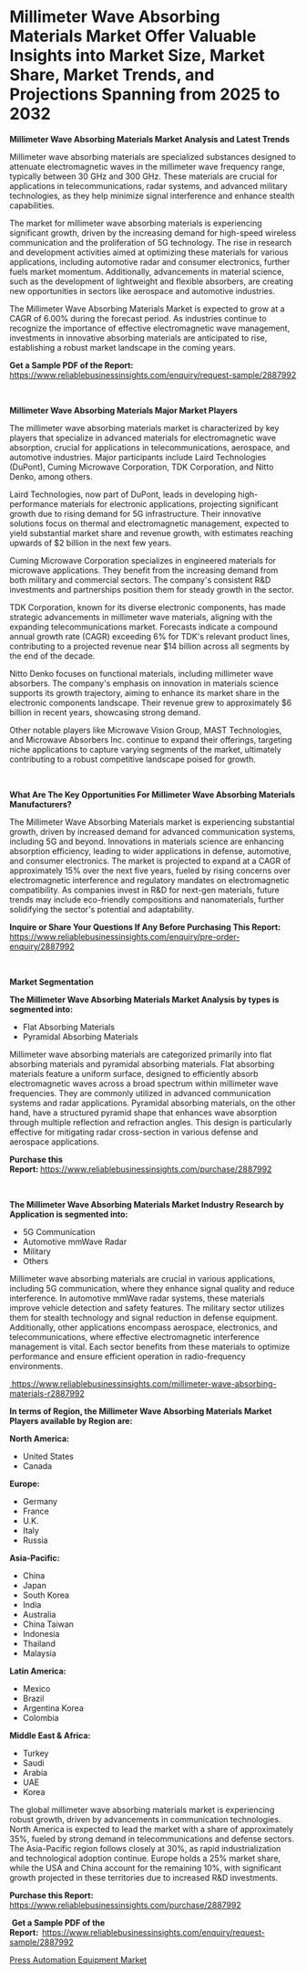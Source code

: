 <p><h1>Millimeter Wave Absorbing Materials Market Offer Valuable Insights into Market Size, Market Share, Market Trends, and Projections Spanning from 2025 to 2032</h1></p><p><strong>Millimeter Wave Absorbing Materials Market Analysis and Latest Trends</strong></p>
<p><p>Millimeter wave absorbing materials are specialized substances designed to attenuate electromagnetic waves in the millimeter wave frequency range, typically between 30 GHz and 300 GHz. These materials are crucial for applications in telecommunications, radar systems, and advanced military technologies, as they help minimize signal interference and enhance stealth capabilities.</p><p>The market for millimeter wave absorbing materials is experiencing significant growth, driven by the increasing demand for high-speed wireless communication and the proliferation of 5G technology. The rise in research and development activities aimed at optimizing these materials for various applications, including automotive radar and consumer electronics, further fuels market momentum. Additionally, advancements in material science, such as the development of lightweight and flexible absorbers, are creating new opportunities in sectors like aerospace and automotive industries.</p><p>The Millimeter Wave Absorbing Materials Market is expected to grow at a CAGR of 6.00% during the forecast period. As industries continue to recognize the importance of effective electromagnetic wave management, investments in innovative absorbing materials are anticipated to rise, establishing a robust market landscape in the coming years.</p></p>
<p><strong>Get a Sample PDF of the Report:&nbsp;</strong> <a href="https://www.reliablebusinessinsights.com/enquiry/request-sample/2887992?utm_campaign=2534&utm_medium=2&utm_source=Github&utm_content=ia&utm_term=14032025&utm_id=millimeter-wave-absorbing-materials">https://www.reliablebusinessinsights.com/enquiry/request-sample/2887992</a></p>
<p>&nbsp;</p>
<p><strong>Millimeter Wave Absorbing Materials Major Market Players</strong></p>
<p><p>The millimeter wave absorbing materials market is characterized by key players that specialize in advanced materials for electromagnetic wave absorption, crucial for applications in telecommunications, aerospace, and automotive industries. Major participants include Laird Technologies (DuPont), Cuming Microwave Corporation, TDK Corporation, and Nitto Denko, among others.</p><p>Laird Technologies, now part of DuPont, leads in developing high-performance materials for electronic applications, projecting significant growth due to rising demand for 5G infrastructure. Their innovative solutions focus on thermal and electromagnetic management, expected to yield substantial market share and revenue growth, with estimates reaching upwards of $2 billion in the next few years.</p><p>Cuming Microwave Corporation specializes in engineered materials for microwave applications. They benefit from the increasing demand from both military and commercial sectors. The company's consistent R&D investments and partnerships position them for steady growth in the sector.</p><p>TDK Corporation, known for its diverse electronic components, has made strategic advancements in millimeter wave materials, aligning with the expanding telecommunications market. Forecasts indicate a compound annual growth rate (CAGR) exceeding 6% for TDK's relevant product lines, contributing to a projected revenue near $14 billion across all segments by the end of the decade.</p><p>Nitto Denko focuses on functional materials, including millimeter wave absorbers. The company's emphasis on innovation in materials science supports its growth trajectory, aiming to enhance its market share in the electronic components landscape. Their revenue grew to approximately $6 billion in recent years, showcasing strong demand.</p><p>Other notable players like Microwave Vision Group, MAST Technologies, and Microwave Absorbers Inc. continue to expand their offerings, targeting niche applications to capture varying segments of the market, ultimately contributing to a robust competitive landscape poised for growth.</p></p>
<p>&nbsp;</p>
<p><strong>What Are The Key Opportunities For Millimeter Wave Absorbing Materials Manufacturers?</strong></p>
<p><p>The Millimeter Wave Absorbing Materials market is experiencing substantial growth, driven by increased demand for advanced communication systems, including 5G and beyond. Innovations in materials science are enhancing absorption efficiency, leading to wider applications in defense, automotive, and consumer electronics. The market is projected to expand at a CAGR of approximately 15% over the next five years, fueled by rising concerns over electromagnetic interference and regulatory mandates on electromagnetic compatibility. As companies invest in R&D for next-gen materials, future trends may include eco-friendly compositions and nanomaterials, further solidifying the sector's potential and adaptability.</p></p>
<p><strong>Inquire or Share Your Questions If Any Before Purchasing This Report:</strong> <a href="https://www.reliablebusinessinsights.com/enquiry/pre-order-enquiry/2887992?utm_campaign=2534&utm_medium=2&utm_source=Github&utm_content=ia&utm_term=14032025&utm_id=millimeter-wave-absorbing-materials">https://www.reliablebusinessinsights.com/enquiry/pre-order-enquiry/2887992</a></p>
<p>&nbsp;</p>
<p><strong>Market Segmentation</strong></p>
<p><strong>The Millimeter Wave Absorbing Materials Market Analysis by types is segmented into:</strong></p>
<p><ul><li>Flat Absorbing Materials</li><li>Pyramidal Absorbing Materials</li></ul></p>
<p><p>Millimeter wave absorbing materials are categorized primarily into flat absorbing materials and pyramidal absorbing materials. Flat absorbing materials feature a uniform surface, designed to efficiently absorb electromagnetic waves across a broad spectrum within millimeter wave frequencies. They are commonly utilized in advanced communication systems and radar applications. Pyramidal absorbing materials, on the other hand, have a structured pyramid shape that enhances wave absorption through multiple reflection and refraction angles. This design is particularly effective for mitigating radar cross-section in various defense and aerospace applications.</p></p>
<p><strong>Purchase this Report:&nbsp;</strong><a href="https://www.reliablebusinessinsights.com/purchase/2887992?utm_campaign=2534&utm_medium=2&utm_source=Github&utm_content=ia&utm_term=14032025&utm_id=millimeter-wave-absorbing-materials">https://www.reliablebusinessinsights.com/purchase/2887992</a></p>
<p>&nbsp;</p>
<p><strong>The Millimeter Wave Absorbing Materials Market Industry Research by Application is segmented into:</strong></p>
<p><ul><li>5G Communication</li><li>Automotive mmWave Radar</li><li>Military</li><li>Others</li></ul></p>
<p><p>Millimeter wave absorbing materials are crucial in various applications, including 5G communication, where they enhance signal quality and reduce interference. In automotive mmWave radar systems, these materials improve vehicle detection and safety features. The military sector utilizes them for stealth technology and signal reduction in defense equipment. Additionally, other applications encompass aerospace, electronics, and telecommunications, where effective electromagnetic interference management is vital. Each sector benefits from these materials to optimize performance and ensure efficient operation in radio-frequency environments.</p></p>
<p><a href="https://www.reliablebusinessinsights.com/millimeter-wave-absorbing-materials-r2887992?utm_campaign=2534&utm_medium=2&utm_source=Github&utm_content=ia&utm_term=14032025&utm_id=millimeter-wave-absorbing-materials">&nbsp;https://www.reliablebusinessinsights.com/millimeter-wave-absorbing-materials-r2887992</a></p>
<p><strong>In terms of Region, the Millimeter Wave Absorbing Materials Market Players available by Region are:</strong></p>
<p>
    <p> <strong> North America: </strong>
        <ul>
            <li>United States</li>
            <li>Canada</li>
        </ul>
        </p> 
    <p> <strong> Europe: </strong>
        <ul>
            <li>Germany</li>
            <li>France</li>
            <li>U.K.</li>
            <li>Italy</li>
            <li>Russia</li>
        </ul>
        </p> 
    <p> <strong> Asia-Pacific: </strong>
        <ul>
            <li>China</li>
            <li>Japan</li>
            <li>South Korea</li>
            <li>India</li>
            <li>Australia</li>
            <li>China Taiwan</li>
            <li>Indonesia</li>
            <li>Thailand</li>
            <li>Malaysia</li>
        </ul>
        </p> 
    <p> <strong> Latin America: </strong>
        <ul>
            <li>Mexico</li>
            <li>Brazil</li>
            <li>Argentina Korea</li>
            <li>Colombia</li>
        </ul>
        </p> 
    <p> <strong> Middle East & Africa: </strong>
        <ul>
            <li>Turkey</li>
            <li>Saudi</li>
            <li>Arabia</li>
            <li>UAE</li>
            <li>Korea</li>
        </ul>
    </p>
    </p>
<p><p>The global millimeter wave absorbing materials market is experiencing robust growth, driven by advancements in communication technologies. North America is expected to lead the market with a share of approximately 35%, fueled by strong demand in telecommunications and defense sectors. The Asia-Pacific region follows closely at 30%, as rapid industrialization and technological adoption continue. Europe holds a 25% market share, while the USA and China account for the remaining 10%, with significant growth projected in these territories due to increased R&D investments.</p></p>
<p><strong>Purchase this Report: </strong><a href="https://www.reliablebusinessinsights.com/purchase/2887992?utm_campaign=2534&utm_medium=2&utm_source=Github&utm_content=ia&utm_term=14032025&utm_id=millimeter-wave-absorbing-materials">https://www.reliablebusinessinsights.com/purchase/2887992</a></p>
<p>&nbsp;<strong>Get a Sample PDF of the Report:&nbsp;&nbsp;</strong><a href="https://www.reliablebusinessinsights.com/enquiry/request-sample/2887992?utm_campaign=2534&utm_medium=2&utm_source=Github&utm_content=ia&utm_term=14032025&utm_id=millimeter-wave-absorbing-materials">https://www.reliablebusinessinsights.com/enquiry/request-sample/2887992</a></p>
<p><strong></strong></p>
<p><p><a href="https://github.com/chungwimbu4/Market-Research-Report-List-1/blob/main/press-automation-equipment-market.md?utm_campaign=2534&utm_medium=2&utm_source=Github&utm_content=ia&utm_term=14032025&utm_id=millimeter-wave-absorbing-materials">Press Automation Equipment Market</a></p></p>